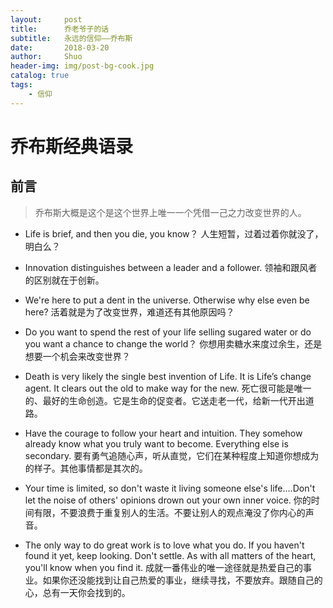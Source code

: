 ```yaml
---
layout:     post
title:      乔老爷子的话
subtitle:   永远的信仰——乔布斯
date:       2018-03-20
author:     Shuo
header-img: img/post-bg-cook.jpg
catalog: true
tags:
    - 信仰
---
```


# 乔布斯经典语录
## 前言
> 乔布斯大概是这个是这个世界上唯一一个凭借一己之力改变世界的人。

* Life is brief, and then you die, you know？
人生短暂，过着过着你就没了，明白么？

* Innovation distinguishes between a leader and a follower.
领袖和跟风者的区别就在于创新。

* We're here to put a dent in the universe. Otherwise why else even be here?
活着就是为了改变世界，难道还有其他原因吗？

* Do you want to spend the rest of your life selling sugared water or do you want a chance to change the world？
你想用卖糖水来度过余生，还是想要一个机会来改变世界？

* Death is very likely the single best invention of Life. It is Life’s change agent. It clears out the old to make way for the new.
死亡很可能是唯一的、最好的生命创造。它是生命的促变者。它送走老一代，给新一代开出道路。

* Have the courage to follow your heart and intuition. They somehow already know what you truly want to become. Everything else is secondary.
要有勇气追随心声，听从直觉，它们在某种程度上知道你想成为的样子。其他事情都是其次的。

* Your time is limited, so don't waste it living someone else's life.…Don't let the noise of others' opinions drown out your own inner voice.
你的时间有限，不要浪费于重复别人的生活。不要让别人的观点淹没了你内心的声音。

* The only way to do great work is to love what you do. If you haven't found it yet, keep looking. Don't settle. As with all matters of the heart, you'll know when you find it.
成就一番伟业的唯一途径就是热爱自己的事业。如果你还没能找到让自己热爱的事业，继续寻找，不要放弃。跟随自己的心，总有一天你会找到的。
